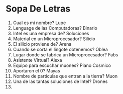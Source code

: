 # Sopa De Letras

1. Cual es mi nombre? Lupe
2. Lenguage de las Computadoras? Binario
3. Intel es una empresa de? Soluciones
4. Material en un Microprocesador? Silicio
5. El silicio proviene de? Arena
6. Cuando se corta el lingote obtenemos? Oblea
7. Lugar donde se fabrica un Microprocesador? Fabs
8. Asistente Virtual? Alexa
9. Equipo para escuchar muones? Piano Cosmico
10. Aportaron el 0? Mayas
11. Nombre de particulas que entran a la tierra? Muon
12. Una de las tantas soluciones de Intel? Drones
13. 